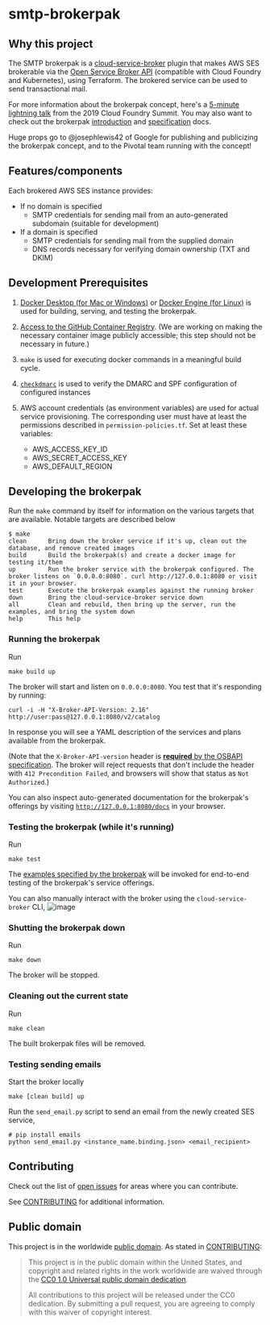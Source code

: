# smtp-brokerpak

## Why this project

The SMTP brokerpak is a
[cloud-service-broker](https://github.com/pivotal/cloud-service-broker) plugin
that makes AWS SES brokerable via the [Open Service Broker API](https://www.openservicebrokerapi.org/) (compatible with Cloud Foundry and Kubernetes), using Terraform. The brokered service can be used to send transactional mail.

For more information about the brokerpak concept, here's a [5-minute lightning
talk](https://www.youtube.com/watch?v=BXIvzEfHil0) from the 2019 Cloud Foundry Summit. You may also want to check out the brokerpak
[introduction](https://github.com/pivotal/cloud-service-broker/blob/master/docs/brokerpak-intro.md)
and
[specification](https://github.com/pivotal/cloud-service-broker/blob/master/docs/brokerpak-specification.md)
docs.

Huge props go to @josephlewis42 of Google for publishing and publicizing the
brokerpak concept, and to the Pivotal team running with the concept!


## Features/components

Each brokered AWS SES instance provides:

- If no domain is specified
  - SMTP credentials for sending mail from an auto-generated subdomain (suitable for development)
- If a domain is specified
  - SMTP credentials for sending mail from the supplied domain
  - DNS records necessary for verifying domain ownership (TXT and DKIM)

## Development Prerequisites

1. [Docker Desktop (for Mac or
Windows)](https://www.docker.com/products/docker-desktop) or [Docker Engine (for
Linux)](https://www.docker.com/products/container-runtime) is used for
building, serving, and testing the brokerpak.
1. [Access to the GitHub Container
   Registry](https://docs.github.com/en/packages/guides/migrating-to-github-container-registry-for-docker-images#authenticating-with-the-container-registry).
   (We are working on making the necessary container image publicly accessible;
   this step should not be necessary in future.)

1. `make` is used for executing docker commands in a meaningful build cycle.
1. [`checkdmarc`](https://pypi.org/project/checkdmarc/) is used to verify the DMARC and SPF configuration of configured instances
1. AWS account credentials (as environment variables) are used for actual
   service provisioning. The corresponding user must have at least the permissions described in `permission-policies.tf`. Set at least these variables:

    - AWS_ACCESS_KEY_ID
    - AWS_SECRET_ACCESS_KEY
    - AWS_DEFAULT_REGION


## Developing the brokerpak
Run the `make` command by itself for information on the various targets that are available. Notable targets are described below

```
$ make
clean      Bring down the broker service if it's up, clean out the database, and remove created images
build      Build the brokerpak(s) and create a docker image for testing it/them
up         Run the broker service with the brokerpak configured. The broker listens on `0.0.0.0:8080`. curl http://127.0.0.1:8080 or visit it in your browser.
test       Execute the brokerpak examples against the running broker
down       Bring the cloud-service-broker service down
all        Clean and rebuild, then bring up the server, run the examples, and bring the system down
help       This help
```


### Running the brokerpak
Run
```
make build up
```
The broker will start and listen on `0.0.0.0:8080`. You
test that it's responding by running:
```
curl -i -H "X-Broker-API-Version: 2.16" http://user:pass@127.0.0.1:8080/v2/catalog
```
In response you will see a YAML description of the services and plans available
from the brokerpak.

(Note that the `X-Broker-API-version` header is [**required** by the OSBAPI
specification](https://github.com/openservicebrokerapi/servicebroker/blob/master/spec.md#headers).
The broker will reject requests that don't include the header with `412
Precondition Failed`, and browsers will show that status as `Not Authorized`.)

You can also inspect auto-generated documentation for the brokerpak's offerings
by visiting [`http://127.0.0.1:8080/docs`](http://127.0.0.1:8080/docs) in your browser.

### Testing the brokerpak (while it's running)

Run
```
make test
```

The [examples specified by the
brokerpak](https://github.com/pivotal/cloud-service-broker/blob/master/docs/brokerpak-specification.md#service-yaml-flie)
will be invoked for end-to-end testing of the brokerpak's service offerings.

You can also manually interact with the broker using the `cloud-service-broker` CLI,
![image](https://user-images.githubusercontent.com/85196563/163099919-656fcb63-d6d1-4190-a023-48697a34906d.png)


### Shutting the brokerpak down

Run

```
make down
```

The broker will be stopped.

### Cleaning out the current state

Run
```
make clean
```
The built brokerpak files will be removed.


### Testing sending emails

Start the broker locally
```
make [clean build] up
```
Run the `send_email.py` script to send an email from the newly created SES service,
```
# pip install emails
python send_email.py <instance_name.binding.json> <email_recipient>
```

## Contributing

Check
out the list of [open issues](https://github.com/GSA/eks-brokerpak/issues) for
areas where you can contribute.

See [CONTRIBUTING](CONTRIBUTING.md) for additional information.

## Public domain

This project is in the worldwide [public domain](LICENSE.md). As stated in [CONTRIBUTING](CONTRIBUTING.md):

> This project is in the public domain within the United States, and copyright and related rights in the work worldwide are waived through the [CC0 1.0 Universal public domain dedication](https://creativecommons.org/publicdomain/zero/1.0/).
>
> All contributions to this project will be released under the CC0 dedication. By submitting a pull request, you are agreeing to comply with this waiver of copyright interest.
